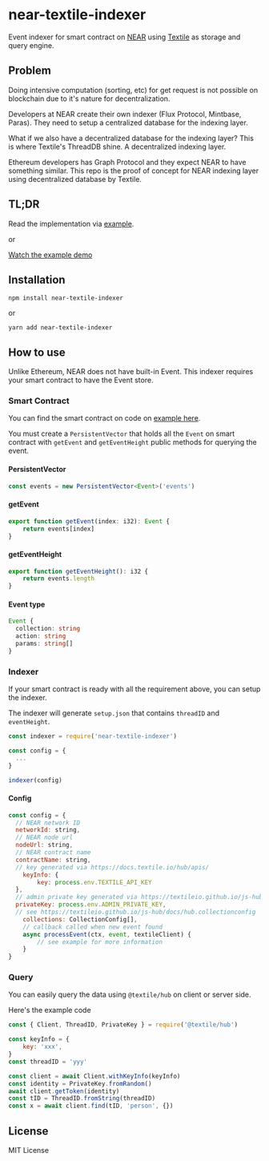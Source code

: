 # near-textile-indexer

Event indexer for smart contract on [NEAR](https://near.org) using [Textile](https://textile.io) as storage and query engine.

## Problem

Doing intensive computation (sorting, etc) for get request is not possible on blockchain due to it's nature for decentralization.

Developers at NEAR create their own indexer (Flux Protocol, Mintbase, Paras). 
They need to setup a centralized database for the indexing layer. 

What if we also have a decentralized database for the indexing layer? 
This is where Textile's ThreadDB shine. A decentralized indexing layer.

Ethereum developers has Graph Protocol and they expect NEAR to have something similar. 
This repo is the proof of concept for NEAR indexing layer using decentralized database by Textile.

## TL;DR

Read the implementation via [example](https://github.com/hdriqi/near-textile-indexer-example).

or

[Watch the example demo](https://www.loom.com/share/4d2382fa6e634569b51e467ede03d69e)

## Installation

`npm install near-textile-indexer`

or

`yarn add near-textile-indexer`

## How to use

Unlike Ethereum, NEAR does not have built-in Event. This indexer requires your smart contract to have the Event store.

### Smart Contract

You can find the smart contract on code on [example here](https://github.com/hdriqi/near-textile-indexer-example).

You must create a `PersistentVector` that holds all the `Event` on smart contract with `getEvent` and `getEventHeight` public methods for querying the event.

#### PersistentVector

```ts
const events = new PersistentVector<Event>('events')
```

#### getEvent

```ts
export function getEvent(index: i32): Event {
	return events[index]
}
```

#### getEventHeight

```ts
export function getEventHeight(): i32 {
	return events.length
}
```

#### Event type

```ts
Event {
  collection: string
  action: string
  params: string[]
}
```

### Indexer

If your smart contract is ready with all the requirement above, you can setup the indexer.

The indexer will generate `setup.json` that contains `threadID` and `eventHeight`.

```js
const indexer = require('near-textile-indexer')

const config = {
  ...
}

indexer(config)
```

#### Config

```js
const config = {
  // NEAR network ID
  networkId: string,
  // NEAR node url
  nodeUrl: string,
  // NEAR contract name
  contractName: string,
  // key generated via https://docs.textile.io/hub/apis/
	keyInfo: {
		key: process.env.TEXTILE_API_KEY
  },
  // admin private key generated via https://textileio.github.io/js-hub/docs/hub.privatekey
  privateKey: process.env.ADMIN_PRIVATE_KEY,
  // see https://textileio.github.io/js-hub/docs/hub.collectionconfig
	collections: CollectionConfig[],
	// callback called when new event found
	async processEvent(ctx, event, textileClient) {
		// see example for more information
	}
}
```

### Query

You can easily query the data using `@textile/hub` on client or server side.

Here's the example code

```js
const { Client, ThreadID, PrivateKey } = require('@textile/hub')

const keyInfo = {
	key: 'xxx',
}
const threadID = 'yyy'

const client = await Client.withKeyInfo(keyInfo)
const identity = PrivateKey.fromRandom()
await client.getToken(identity)
const tID = ThreadID.fromString(threadID)
const x = await client.find(tID, 'person', {})
```

## License

MIT License

